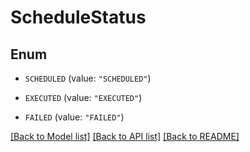 # ScheduleStatus

## Enum


* `SCHEDULED` (value: `"SCHEDULED"`)

* `EXECUTED` (value: `"EXECUTED"`)

* `FAILED` (value: `"FAILED"`)


[[Back to Model list]](../README.md#documentation-for-models) [[Back to API list]](../README.md#documentation-for-api-endpoints) [[Back to README]](../README.md)



